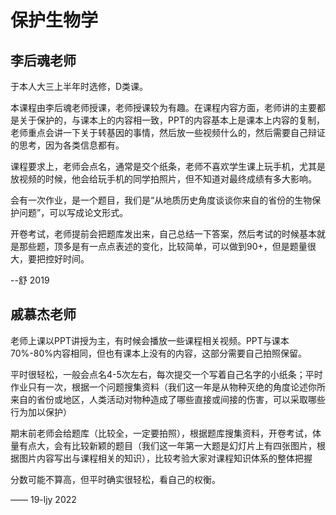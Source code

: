 # 保护生物学

## 李后魂老师

于本人大三上半年时选修，D类课。

本课程由李后魂老师授课，老师授课较为有趣。在课程内容方面，老师讲的主要都是关于保护的，与课本上的内容相一致，PPT的内容基本上是课本上内容的复制，老师重点会讲一下关于转基因的事情，然后放一些视频什么的，然后需要自己辩证的思考，因为各类信息都有。

课程要求上，老师会点名，通常是交个纸条，老师不喜欢学生课上玩手机，尤其是放视频的时候，他会给玩手机的同学拍照片，但不知道对最终成绩有多大影响。

会有一次作业，是一个题目，我们是“从地质历史角度谈谈你来自的省份的生物保护问题”，可以写成论文形式。

开卷考试，老师提前会把题库发出来，自己总结一下答案，然后考试的时候基本就是那些题，顶多是有一点点表述的变化，比较简单，可以做到90+，但是题量很大，要把控好时间。

--舒 2019

## 戚慕杰老师

老师上课以PPT讲授为主，有时候会播放一些课程相关视频。PPT与课本70%-80%内容相同，但也有课本上没有的内容，这部分需要自己拍照保留。

平时很轻松，一般会点名4-5次左右，每次提交一个写着自己名字的小纸条；平时作业只有一次，根据一个问题搜集资料（我们这一年是从物种灭绝的角度论述你所来自的省份或地区，人类活动对物种造成了哪些直接或间接的伤害，可以采取哪些行为加以保护）

期末前老师会给题库（比较全，一定要拍照），根据题库搜集资料，开卷考试，体量有点大，会有比较新颖的题目（我们这一年第一大题是幻灯片上有四张图片，根据图片内容写出与课程相关的知识），比较考验大家对课程知识体系的整体把握

分数可能不算高，但平时确实很轻松，看自己的权衡。

—— 19-ljy 2022
